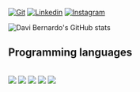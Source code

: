 
[![Git](https://img.shields.io/badge/GitLab-330F63?style=for-the-badge&logo=gitlab&logoColor=white)](https://gitlab.com/dbernardotrust)
[![Linkedin](https://img.shields.io/badge/LinkedIn-0077B5?style=for-the-badge&logo=linkedin&logoColor=white)](https://www.linkedin.com/in/davi-bernardo-505544189/)
[![Instagram](https://img.shields.io/badge/Instagram-E4405F?style=for-the-badge&logo=instagram&logoColor=white)](https://www.instagram.com/sbernardodavi/)


![Davi Bernardo's GitHub stats](https://github-readme-stats.vercel.app/api?username=sbernardodavi&show_icons=true&theme=dracula)
<br>

## Programming languages
<div styles="display = inline block">
<br>
<img src="https://img.shields.io/badge/Python-3776AB?style=for-the-badge&logo=python&logoColor=white">
<img src="https://img.shields.io/badge/C%23-239120?style=for-the-badge&logo=c-sharp&logoColor=white">
<img src="https://img.shields.io/badge/JavaScript-323330?style=for-the-badge&logo=javascript&logoColor=F7DF1E">
<img src="https://img.shields.io/badge/React-20232A?style=for-the-badge&logo=react&logoColor=61DAFB">
<img src="https://img.shields.io/badge/CSS-239120?&style=for-the-badge&logo=css3&logoColor=white">
</div>
